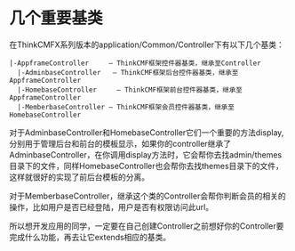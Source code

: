 # 几个重要基类

在ThinkCMFX系列版本的application/Common/Controller下有以下几个基类：

```
|-AppframeController     — ThinkCMF框架控件器基类，继承至Controller
  |-AdminbaseController   — ThinkCMF框架后台控件器基类，继承至AppframeController
  |-HomebaseController     — ThinkCMF框架前台控件器基类，继承至AppframeController
  |-MemberbaseController — ThinkCMF框架会员控件器基类，继承至HomebaseController
```

对于AdminbaseController和HomebaseController它们一个重要的方法display,分别用于管理后台和前台的模板显示，如果你的controller继承了AdminbaseController，在你调用display方法时，它会帮你去找admin/themes目录下的文件，同样HomebaseController也会帮你去找themes目录下的文件，这样就很好的实现了前后台模板的分离。

对于MemberbaseController，继承这个类的Controller会帮你判断会员的相关的操作，比如用户是否已经登陆，用户是否有权限访问此url。

所以想开发应用的同学，一定要在自己创建Controller之前想好你的Controller要完成什么功能，再去让它extends相应的基类。